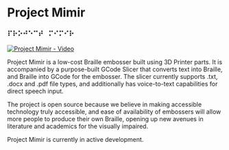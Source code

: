# **Project Mimir**
### ⠏⠗⠕⠚⠑⠉⠞⠀⠍⠊⠍⠊⠗

[![Project Mimir - Video](http://img.youtube.com/vi/2wvEpMSv0SQ/0.jpg)](http://www.youtube.com/watch?v=2wvEpMSv0SQ)

Project Mimir is a low-cost Braille embosser built using 3D Printer parts. It is accompanied by a purpose-built GCode Slicer that converts text into Braille, and Braille into GCode for the embosser. The slicer currently supports .txt, .docx and .pdf file types, and additionally has voice-to-text capabilities for direct speech input.

The project is open source because we believe in making accessible technology truly accessible, and ease of availability of embossers will allow more people to produce their own Braille, opening up new avenues in literature and academics for the visually impaired.

Project Mimir is currently in active development.
